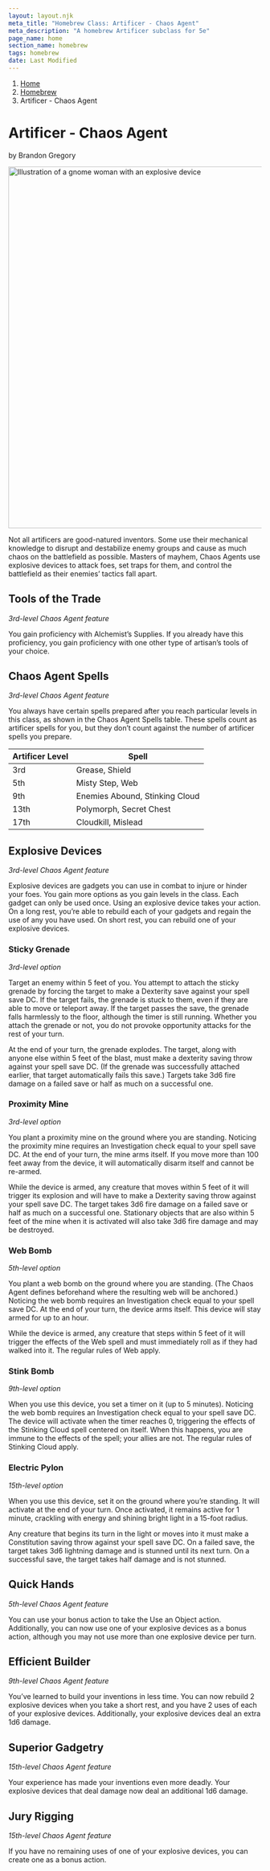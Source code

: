 ```yaml
---
layout: layout.njk
meta_title: "Homebrew Class: Artificer - Chaos Agent"
meta_description: "A homebrew Artificer subclass for 5e"
page_name: home
section_name: homebrew
tags: homebrew
date: Last Modified
---
```


<div id="breadcrumbs"></div>

1. [Home](/)
2. [Homebrew](/5e-homebrew/)
3. Artificer - Chaos Agent

# Artificer - Chaos Agent
<p class="author">by Brandon Gregory</p>

<img
  src="/images/Artificer-Chaos-Agent-Muted.webp"
  srcset="/images/Artificer - Chaos Agent - Muted - 720.webp 720w,
          /images/Artificer-Chaos-Agent-Muted.webp 1536w"
  sizes="(min-width: 768px) 768px,
         360px"
  alt="Illustration of a gnome woman with an explosive device"
  class="hero"
  height="720" width="720" />

Not all artificers are good-natured inventors. Some use their mechanical knowledge to disrupt and destabilize enemy groups and cause as much chaos on the battlefield as possible. Masters of mayhem, Chaos Agents use explosive devices to attack foes, set traps for them, and control the battlefield as their enemies’ tactics fall apart. 

## Tools of the Trade

_3rd-level Chaos Agent feature_

You gain proficiency with Alchemist’s Supplies. If you already have this proficiency, you gain proficiency with one other type of artisan’s tools of your choice.

## Chaos Agent Spells

_3rd-level Chaos Agent feature_

You always have certain spells prepared after you reach particular levels in this class, as shown in the Chaos Agent Spells table. These spells count as artificer spells for you, but they don’t count against the number of artificer spells you prepare.

|Artificer Level|Spell|
|---------------|-----|
|3rd			|Grease, Shield|
|5th			|Misty Step, Web|
|9th			|Enemies Abound, Stinking Cloud|
|13th			|Polymorph, Secret Chest|
|17th			|Cloudkill, Mislead|

## Explosive Devices

_3rd-level Chaos Agent feature_

Explosive devices are gadgets you can use in combat to injure or hinder your foes. You gain more options as you gain levels in the class. Each gadget can only be used once. Using an explosive device takes your action. On a long rest, you’re able to rebuild each of your gadgets and regain the use of any you have used. On short rest, you can rebuild one of your explosive devices.

### Sticky Grenade

_3rd-level option_

Target an enemy within 5 feet of you. You attempt to attach the sticky grenade by forcing the target to make a Dexterity save against your spell save DC. If the target fails, the grenade is stuck to them, even if they are able to move or teleport away. If the target passes the save, the grenade falls harmlessly to the floor, although the timer is still running. Whether you attach the grenade or not, you do not provoke opportunity attacks for the rest of your turn.

At the end of your turn, the grenade explodes. The target, along with anyone else within 5 feet of the blast, must make a dexterity saving throw against your spell save DC. (If the grenade was successfully attached earlier, that target automatically fails this save.) Targets take 3d6 fire damage on a failed save or half as much on a successful one.

### Proximity Mine

_3rd-level option_

You plant a proximity mine on the ground where you are standing. Noticing the proximity mine requires an Investigation check equal to your spell save DC. At the end of your turn, the mine arms itself. If you move more than 100 feet away from the device, it will automatically disarm itself and cannot be re-armed.

While the device is armed, any creature that moves within 5 feet of it will trigger its explosion and will have to make a Dexterity saving throw against your spell save DC. The target takes 3d6 fire damage on a failed save or half as much on a successful one. Stationary objects that are also within 5 feet of the mine when it is activated will also take 3d6 fire damage and may be destroyed.

### Web Bomb

_5th-level option_

You plant a web bomb on the ground where you are standing. (The Chaos Agent defines beforehand where the resulting web will be anchored.) Noticing the web bomb requires an Investigation check equal to your spell save DC. At the end of your turn, the device arms itself. This device will stay armed for up to an hour.

While the device is armed, any creature that steps within 5 feet of it will trigger the effects of the Web spell and must immediately roll as if they had walked into it. The regular rules of Web apply.

### Stink Bomb

_9th-level option_

When you use this device, you set a timer on it (up to 5 minutes). Noticing the web bomb requires an Investigation check equal to your spell save DC. The device will activate when the timer reaches 0, triggering the effects of the  Stinking Cloud spell centered on itself. When this happens, you are immune to the effects of the spell; your allies are not. The regular rules of Stinking Cloud apply.

### Electric Pylon

_15th-level option_

When you use this device, set it on the ground where you’re standing. It will activate at the end of your turn. Once activated, it remains active for 1 minute, crackling with energy and shining bright light in a 15-foot radius.

Any creature that begins its turn in the light or moves into it must make a Constitution saving throw against your spell save DC. On a failed save, the target takes 3d6 lightning damage and is stunned until its next turn. On a successful save, the target takes half damage and is not stunned.

## Quick Hands

_5th-level Chaos Agent feature_

You can use your bonus action to take the Use an Object action. Additionally, you can now use one of your explosive devices as a bonus action, although you may not use more than one explosive device per turn.

## Efficient Builder

_9th-level Chaos Agent feature_

You’ve learned to build your inventions in less time. You can now rebuild 2 explosive devices when you take a short rest, and you have 2 uses of each of your explosive devices. Additionally, your explosive devices deal an extra 1d6 damage.

## Superior Gadgetry

_15th-level Chaos Agent feature_

Your experience has made your inventions even more deadly. Your explosive devices that deal damage now deal an additional 1d6 damage.

## Jury Rigging

_15th-level Chaos Agent feature_

If you have no remaining uses of one of your explosive devices, you can create one as a bonus action.
